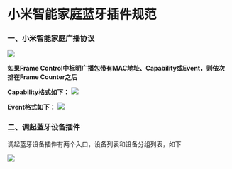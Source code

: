 小米智能家庭蓝牙插件规范
========================================
### 一、小米智能家庭广播协议

![](http://inuker.com/images/packet.jpg?a=1)

**如果Frame Control中标明广播包带有MAC地址、Capability或Event，则依次排在Frame Counter之后**

**Capability格式如下：**
![](http://inuker.com/images/capability.jpg?a=1)

**Event格式如下：**
![](http://inuker.com/images/event.jpg?a=1)
### 二、调起蓝牙设备插件

调起蓝牙设备插件有两个入口，设备列表和设备分组列表，如下

![](http://inuker.com/images/entrance.jpg)





